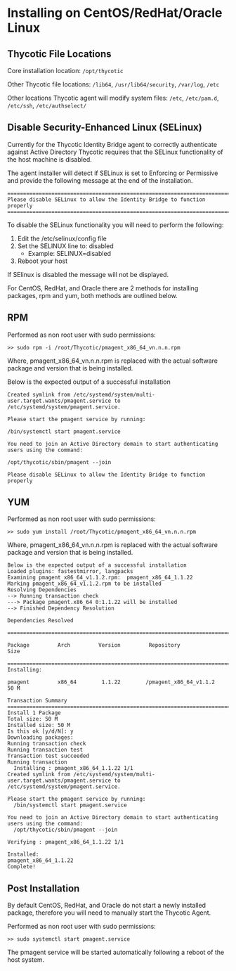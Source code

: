 [title]: # (CentOS/RedHat/Oracle)
[tags]: # (setup)
[priority]: # (5)
# Installing on CentOS/RedHat/Oracle Linux

## Thycotic File Locations

Core installation location: `/opt/thycotic`

Other Thycotic file locations: `/lib64`, `/usr/lib64/security`, `/var/log`, `/etc`

Other locations Thycotic agent will modify system files: `/etc`, `/etc/pam.d`, `/etc/ssh`, `/etc/authselect/`

## Disable Security-Enhanced Linux (SELinux)

Currently for the Thycotic Identity Bridge agent to correctly authenticate against Active Directory Thycotic requires that the SELinux functionality of the host machine is disabled.

The agent installer will detect if SELinux is set to Enforcing or Permissive and provide the following message at the end of the installation.

```
========================================================================
Please disable SELinux to allow the Identity Bridge to function properly
========================================================================
```

To disable the SELinux functionality you will need to perform the following:

1. Edit the /etc/selinux/config file
1. Set the SELINUX line to: disabled
   * Example: SELINUX=disabled
1. Reboot your host

If SElinux is disabled the message will not be displayed.

For CentOS, RedHat, and Oracle there are 2 methods for installing packages, rpm and yum, both methods are outlined below.

## RPM

Performed as non root user with sudo permissions:

`>> sudo rpm -i /root/Thycotic/pmagent_x86_64_vn.n.n.rpm`

Where, pmagent_x86_64_vn.n.n.rpm is replaced with the actual software package and version that is being installed.

Below is the expected output of a successful installation

```
Created symlink from /etc/systemd/system/multi-user.target.wants/pmagent.service to /etc/systemd/system/pmagent.service.

Please start the pmagent service by running:

/bin/systemctl start pmagent.service

You need to join an Active Directory domain to start authenticating users using the command:

/opt/thycotic/sbin/pmagent --join

Please disable SELinux to allow the Identity Bridge to function properly
```

## YUM

Performed as non root user with sudo permissions:

`>> sudo yum install /root/Thycotic/pmagent_x86_64_vn.n.n.rpm`

Where, pmagent_x86_64_vn.n.n.rpm is replaced with the actual software package and version that is being installed.

```
Below is the expected output of a successful installation
Loaded plugins: fastestmirror, langpacks
Examining pmagent_x86_64_v1.1.2.rpm:  pmagent_x86_64_1.1.22
Marking pmagent_x86_64_v1.1.2.rpm to be installed
Resolving Dependencies
--> Running transaction check
---> Package pmagent.x86_64 0:1.1.22 will be installed
--> Finished Dependency Resolution

Dependencies Resolved

==============================================================================

Package         Arch         Version         Repository                  Size

==============================================================================
Installing:

pmagent         x86_64        1.1.22        /pmagent_x86_64_v1.1.2       50 M

Transaction Summary
==============================================================================
Install 1 Package
Total size: 50 M
Installed size: 50 M
Is this ok [y/d/N]: y
Downloading packages:
Running transaction check
Running transaction test
Transaction test succeeded
Running transaction
  Installing : pmagent_x86_64_1.1.22 1/1
Created symlink from /etc/systemd/system/multi-user.target.wants/pmagent.service to /etc/systemd/system/pmagent.service.

Please start the pmagent service by running:
  /bin/systemctl start pmagent.service

You need to join an Active Directory domain to start authenticating users using the command:
  /opt/thycotic/sbin/pmagent --join

Verifying : pmagent_x86_64_1.1.22 1/1

Installed:
pmagent_x86_64_1.1.22
Complete!
```

## Post Installation

By default CentOS, RedHat, and Oracle do not start a newly installed package, therefore you will need to manually start the Thycotic Agent.

Performed as non root user with sudo permissions:

`>> sudo systemctl start pmagent.service`

The pmagent service will be started automatically following a reboot of the host system.
